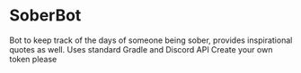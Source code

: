 # SoberBot
Bot to keep track of the days of someone being sober, provides inspirational quotes as well.
Uses standard Gradle and Discord API
Create your own token please
